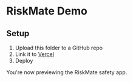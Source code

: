 # RiskMate Demo

## Setup

1. Upload this folder to a GitHub repo
2. Link it to [Vercel](https://vercel.com/)
3. Deploy

You're now previewing the RiskMate safety app.